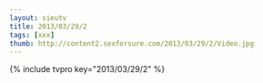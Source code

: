 ```yaml
--- 
layout: sieutv
title: 2013/03/29/2
tags: [xxx]
thumb: http://content2.sexforsure.com/2013/03/29/2/Video.jpg
---
```

{% include tvpro key="2013/03/29/2" %} 
